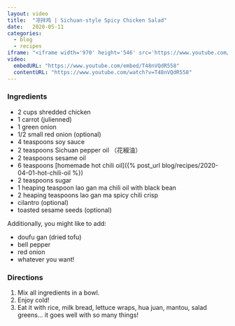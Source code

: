 ```yaml
---
layout: video
title:  "凉拌鸡 | Sichuan-style Spicy Chicken Salad"
date:   2020-05-11
categories:
  - blog
  - recipes
iframe: "<iframe width='970' height='546' src='https://www.youtube.com/embed/T48nVQdR558' frameborder='0' allow='accelerometer; autoplay; encrypted-media; gyroscope; picture-in-picture' allowfullscreen></iframe>"
video:
  embedURL: "https://www.youtube.com/embed/T48nVQdR558"
  contentURL: "https://www.youtube.com/watch?v=T48nVQdR558"
---
```


### Ingredients

* 2 cups shredded chicken
* 1 carrot (julienned)
* 1 green onion
* 1/2 small red onion (optional)
* 4 teaspoons soy sauce
* 2 teaspoons Sichuan pepper oil （花椒油）
* 2 teaspoons sesame oil
* 6 teaspoons [homemade hot chili oil]({% post_url blog/recipes/2020-04-01-hot-chili-oil %})
* 2 teaspoons sugar
* 1 heaping teaspoon lao gan ma chili oil with black bean
* 2 heaping teaspoons lao gan ma spicy chili crisp
* cilantro (optional)
* toasted sesame seeds (optional)

Additionally, you  might like to add:
* doufu gan (dried tofu)
* bell pepper
* red onion
* whatever you want!

### Directions
1. Mix all ingredients in a bowl.
2. Enjoy cold!
3. Eat it with rice, milk bread, lettuce wraps, hua juan, mantou, salad greens... it goes well with so many things!
